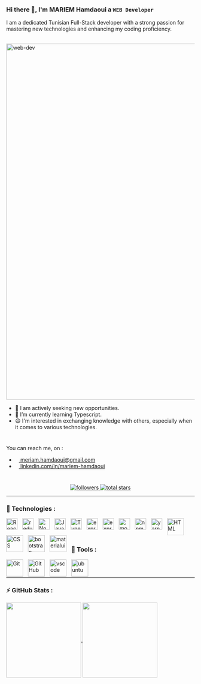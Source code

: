 
### Hi there 👋, I'm MARIEM Hamdaoui a **`WEB Developer`**

<p> I am a dedicated Tunisian Full-Stack developer with a strong passion for mastering new technologies and enhancing my coding proficiency. </p>
  <br/>
  <img src="https://svgshare.com/i/yBL.svg" alt="web-dev" align="center" width="950" heigth="350"/>
<!-- <img src="https://encrypted-tbn0.gstatic.com/images?q=tbn:ANd9GcTwv0Bon4wG_nmKjf4mSOEVrtjvAaELz3XDhA&usqp=CAU" alt="web-dev" align="center" width="150" heigth="150"/>-->
 <br/>
<p>   
    <ul>
       <li>🔭 I am actively seeking new opportunities.</li>
       <li>🌱 I’m currently learning Typescript.</li> 
       <li>😄 I'm interested in exchanging knowledge with others, especially when it comes to various technologies.</li>      
    </ul>
</p>

#
 You can reach me, on : 
 <ul>
      <li><img height="10" width="10" src="https://cdn.simpleicons.org/Gmail" /><a href="mailto:meriam.hamdaoui@gmail.com"> meriam.hamdaoui@gmail.com</a></li>
      <li><img height="10" width="10" src="https://cdn.simpleicons.org/LinkedIn" /><a href="https://www.linkedin.com/in/mariem-hamdaoui-6186b273/" target="_blank"> linkedin.com/in/mariem-hamdaoui</a> </li>
  </ul>

#
<p align='center'>
  <a href="https://github.com/meriam-hamdaoui?tab=followers">
      <img alt="followers" title="Follow me on Github" src="https://custom-icon-badges.demolab.com/github/followers/meriam-hamdaoui?color=236ad3&labelColor=1155ba&style=for-the-badge&logo=person-  add&label=Follow&logoColor=white"/>
  </a>
    <a href="https://github.com/meriam-hamdaoui?tab=repositories&sort=stargazers">
         <img alt="total stars" title="Total stars on GitHub" src="https://custom-icon-badges.demolab.com/github/stars/meriam-hamdaoui?color=55960c&style=for-the-badge&labelColor=488207&logo=star"/>
    </a>
</p>

---

###  📱 Technologies  : 

  <img align="left" alt="React" width="30px" style="padding-right:10px;" src="https://cdn.jsdelivr.net/gh/devicons/devicon/icons/react/react-original.svg" />
  <img align="left" alt="redux" width="30px" style="padding-right:10px;" src="https://cdn.jsdelivr.net/gh/devicons/devicon/icons/redux/redux-original.svg" />
  <img align="left" alt="NodeJS" width="30px" style="padding-right:10px;" src="https://cdn.jsdelivr.net/gh/devicons/devicon/icons/nodejs/nodejs-original.svg" />
  <img align="left" alt="JavaScript" width="30px" style="padding-right:10px;" src="https://cdn.jsdelivr.net/gh/devicons/devicon/icons/javascript/javascript-plain.svg" />
  <img align="left" alt="TypeScript" width="30px" style="padding-right:10px;" src="https://cdn.jsdelivr.net/gh/devicons/devicon/icons/typescript/typescript-plain.svg" />
  <img align="left" alt="express" width="30px" style="padding-right:10px;" src="https://cdn.jsdelivr.net/gh/devicons/devicon/icons/express/express-original.svg" />
  <img align="left" alt="express" width="30px" style="padding-right:10px;" src="https://cdn.jsdelivr.net/gh/devicons/devicon/icons/php/php-original.svg" />
  <img align="left" alt="mongodb" width="30px" style="padding-right:10px;" src="https://cdn.jsdelivr.net/gh/devicons/devicon/icons/mongodb/mongodb-original.svg" />
  <img align="left" alt="npm" width="30px" style="padding-right:10px;" src="https://cdn.jsdelivr.net/gh/devicons/devicon/icons/npm/npm-original-wordmark.svg" />
  <img align="left" alt="yarn" width="30px" style="padding-right:10px;" src="https://cdn.jsdelivr.net/gh/devicons/devicon/icons/yarn/yarn-original.svg" />
  <img align="left" alt="HTML" width="45px" style="padding-right:10px;" src="https://cdn.jsdelivr.net/gh/devicons/devicon/icons/html5/html5-plain.svg" />
  <img align="left" alt="CSS" width="45px" style="padding-right:10px;" src="https://cdn.jsdelivr.net/gh/devicons/devicon/icons/css3/css3-plain.svg" />
  <img align="left" alt="bootstrap" width="45px" style="padding-right:10px;" src="https://cdn.jsdelivr.net/gh/devicons/devicon/icons/bootstrap/bootstrap-original.svg" />
  <img align="left" alt="materialui" width="45px" style="padding-right:10px;" src="https://cdn.jsdelivr.net/gh/devicons/devicon/icons/materialui/materialui-original.svg" /> <br/> <br/>

#
### 🧰 Tools : 

  <img align="left" alt="Git" width="45px" style="padding-right:10px;" src="https://cdn.jsdelivr.net/gh/devicons/devicon/icons/git/git-original.svg" />
  <img align="left" alt="GitHub" width="45px" style="padding-right:10px;" src="https://cdn.jsdelivr.net/gh/devicons/devicon/icons/github/github-original.svg" />
  <img align="left" alt="vscode" width="45px" style="padding-right:10px;" src="https://cdn.jsdelivr.net/gh/devicons/devicon/icons/vscode/vscode-original.svg" />
  <img align="left" alt="ubuntu" width="45px" style="padding-right:10px;" src="https://cdn.jsdelivr.net/gh/devicons/devicon/icons/ubuntu/ubuntu-plain.svg" /><br/> <br/>

---

### ⚡ GitHub Stats :

<a href="/">
  <img height=200 align="center" src="https://github-readme-stats.vercel.app/api?username=meriam-hamdaoui&show_icons=true&theme=dark&card_width=300" />
</a>

<a href= "/">
 <img height=200 padding-right="center" align="center" src="https://github-readme-streak-stats.herokuapp.com/?user=meriam-hamdaoui&theme=dark&card_width=320"/>
</a>


